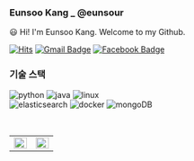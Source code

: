 ### Eunsoo Kang _ @eunsour

😃 Hi! I'm Eunsoo Kang. Welcome to my Github.


[![Hits](https://hits.seeyoufarm.com/api/count/incr/badge.svg?url=https%3A%2F%2Fgithub.com%2Feunsour)](https://github.com/eunsour)
[![Gmail Badge](https://img.shields.io/badge/-Gmail-d14836?style=flat-square&logo=Gmail&logoColor=white&link=mailto:woo569628@gmail.com)](mailto:woo569628@gmail.com)
[![Facebook Badge](https://img.shields.io/badge/-Facebook-1877f2?style=flat-square&logo=facebook&logoColor=white&link=https://www.facebook.com/95kes/)](https://www.facebook.com/95kes/)

<h3>기술 스택</h3>

<p>
  <img alt="python" src="https://img.shields.io/badge/-Python-5881D8?style=flat-square&logo=python&logoColor=white" />
  <img alt="java" src="https://img.shields.io/badge/-Java-FF7A59?style=flat-square&logo=java&logoColor=white" />
  <img alt="linux" src="https://img.shields.io/badge/linux-FCC624?style=flat-square&logo=linux&logoColor=black"> 
  <br>
  <img alt="elasticsearch" src="https://img.shields.io/badge/-ElasticSearch-005571?style=flat-square&logo=elasticsearch&logoColor=white" />
  <img alt="docker" src="https://img.shields.io/badge/-Docker-2496ED?style=flat-square&logo=docker&logoColor=white" />
  <img alt="mongoDB" src="https://img.shields.io/badge/mongoDB-47A248?stylee=flat-square&logo=MongoDB&logoColor=white">
</p>

<br>
<table><tr><td align="top" width="50%">
<img src="https://github-readme-stats.vercel.app/api?username=eunsour&theme=graywhite&show_icons=true&hide_border=true" align="left" style="width: 100%" />
</td><td align="top" width="50%">
<img src="https://github-readme-stats.vercel.app/api/top-langs/?username=eunsour&layout=compact&hide_border=true" align="left" style="width: 100%" /></td></tr></table>
